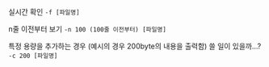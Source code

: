 실시간 확인
`-f [파일명]`


n줄 이전부터 보기
`-n 100 (100줄 이전부터) [파일명]`


특정 용량을 추가하는 경우 (예시의 경우 200byte의 내용을 출력함)  쓸 일이 있을까...?
`-c 200 [파일명]`

